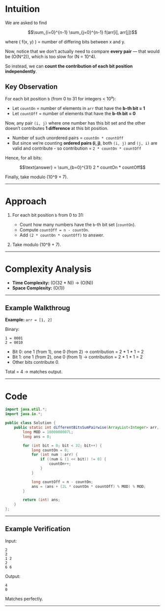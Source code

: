 # Intuition

We are asked to find

$$\sum_{i=0}^{n-1} \sum_{j=0}^{n-1} f(arr[i], arr[j])$$

where ( f(x, y) ) = number of differing bits between x and y.

Now, notice that we don’t actually need to compare **every pair** — that would be (O(N^2)), which is too slow for (N = 10^4).

So instead, we can **count the contribution of each bit position independently**.


## Key Observation

For each bit position `b` (from 0 to 31 for integers < 10⁹):

* Let `countOn` = number of elements in `arr` that have the **b-th bit = 1**
* Let `countOff` = number of elements that have the **b-th bit = 0**

Now, any pair `(i, j)` where one number has this bit set and the other doesn’t contributes **1 difference** at this bit position.

* Number of such unordered pairs = `countOn * countOff`
* But since we’re counting **ordered pairs (i, j)**, both `(i, j)` and `(j, i)` are valid and contribute -
  so contribution = `2 * countOn * countOff`

Hence, for all bits:

$$\text{answer} = \sum_{b=0}^{31} 2 * countOn * countOff$$

Finally, take modulo (10^9 + 7).

---

# Approach

1. For each bit position `b` from 0 to 31:

   * Count how many numbers have the `b`-th bit set (`countOn`).
   * Compute `countOff = n - countOn`.
   * Add `(2 * countOn * countOff)` to answer.
2. Take modulo (10^9 + 7).

---

# Complexity Analysis

* **Time Complexity:** (O(32 * N)) → (O(N))
* **Space Complexity:** (O(1))

---

## Example Walkthroug

**Example:**
`arr = [1, 2]`

Binary:

```
1 = 0001
2 = 0010
```

* Bit 0: one 1 (from 1), one 0 (from 2) → contribution = 2 * 1 * 1 = 2
* Bit 1: one 1 (from 2), one 0 (from 1) → contribution = 2 * 1 * 1 = 2
* Other bits contribute 0.

Total = 4 → matches output.

---

# Code

```java
import java.util.*;
import java.io.*;

public class Solution {
    public static int differentBitsSumPairwise(ArrayList<Integer> arr, int n) {
        long MOD = 1000000007L;
        long ans = 0;

        for (int bit = 0; bit < 32; bit++) {
            long countOn = 0;
            for (int num : arr) {
                if ((num & (1 << bit)) != 0) {
                    countOn++;
                }
            }

            long countOff = n - countOn;
            ans = (ans + (2L * countOn * countOff) % MOD) % MOD;
        }

        return (int) ans;
    }
};

```

---

## Example Verification

Input:

```
2
2
1 2
2
6 6
```

Output:

```
4
0
```

Matches perfectly.

---
